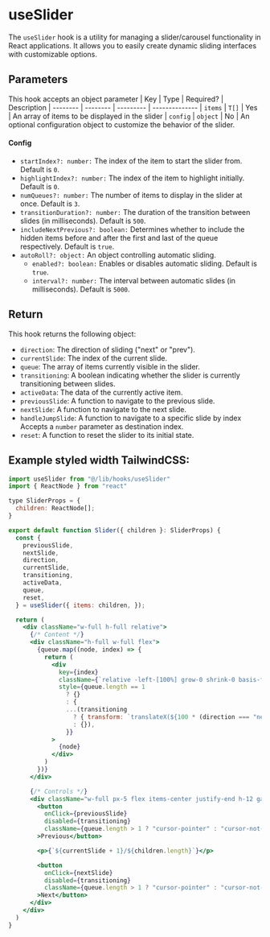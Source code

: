 # useSlider

The `useSlider` hook is a utility for managing a slider/carousel functionality in React applications. It allows you to easily create dynamic sliding interfaces with customizable options.

## Parameters
This hook accepts an object parameter
| Key      | Type     | Required? | Description
| -------- | -------- | --------- | --------------
| `items`  | `T[]`    | Yes       | An array of items to be displayed in the slider
| `config` | `object` | No        | An optional configuration object to customize the behavior of the slider.

#### Config
- `startIndex?: number:` The index of the item to start the slider from. Default is `0`.
- `highlightIndex?: number:` The index of the item to highlight initially. Default is `0`.
- `numQueues?: number:` The number of items to display in the slider at once. Default is `3`.
- `transitionDuration?: number:` The duration of the transition between slides (in milliseconds). Default is `500`.
- `includeNextPrevious?: boolean:` Determines whether to include the hidden items before and after the first and last of the queue respectively. Default is `true`.
- `autoRoll?: object:` An object controlling automatic sliding.
    - `enabled?: boolean:` Enables or disables automatic sliding. Default is `true`.
    - `interval?: number:` The interval between automatic slides (in milliseconds). Default is `5000`.

## Return
This hook returns the following object:
- `direction`: The direction of sliding ("next" or "prev").
- `currentSlide`: The index of the current slide.
- `queue`: The array of items currently visible in the slider.
- `transitioning`: A boolean indicating whether the slider is currently transitioning between slides.
- `activeData`: The data of the currently active item.
- `previousSlide`: A function to navigate to the previous slide.
- `nextSlide`: A function to navigate to the next slide.
- `handleJumpSlide`: A function to navigate to a specific slide by index Accepts a `number` parameter as destination index.
- `reset`: A function to reset the slider to its initial state.

## Example styled width TailwindCSS:
```jsx
import useSlider from "@/lib/hooks/useSlider"
import { ReactNode } from "react"

type SliderProps = {
  children: ReactNode[];
}

export default function Slider({ children }: SliderProps) {
  const {
    previousSlide,
    nextSlide,
    direction,
    currentSlide,
    transitioning,
    activeData,
    queue,
    reset,
  } = useSlider({ items: children, });

  return (
    <div className="w-full h-full relative">
      {/* Content */}
      <div className="h-full w-full flex">
        {queue.map((node, index) => {
          return (
            <div
              key={index}
              className={`relative -left-[100%] grow-0 shrink-0 basis-full h-full ${transitioning ? "transition-transform ease-in-out duration-500 transform" : ""}`}
              style={queue.length == 1
                ? {}
                : {
                ...(transitioning
                  ? { transform: `translateX(${100 * (direction === "next" ? -1 : 1)}%)` }
                  : {}),
                }}
            >
              {node}
            </div>
          )
        })}
      </div>

      {/* Controls */}
      <div className="w-full px-5 flex items-center justify-end h-12 gap-8 relative">
        <button
          onClick={previousSlide}
          disabled={transitioning}
          className={queue.length > 1 ? "cursor-pointer" : "cursor-not-allowed"}
        >Previous</button>

        <p>{`${currentSlide + 1}/${children.length}`}</p>

        <button
          onClick={nextSlide}
          disabled={transitioning}
          className={queue.length > 1 ? "cursor-pointer" : "cursor-not-allowed"}
        >Next</button>
      </div>
    </div>
  )
}
```